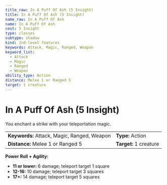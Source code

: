 ```yaml
---
title_raw: In A Puff Of Ash (5 Insight)
title: In A Puff Of Ash (5 Insight)
name_raw: In A Puff Of Ash
name: In A Puff Of Ash
cost: 5 Insight
type: classes
subtype: shadow
kind: 2nd-level features
keywords: Attack, Magic, Ranged, Weapon
keyword_list:
  - Attack
  - Magic
  - Ranged
  - Weapon
ability_type: Action
distance: Melee 1 or Ranged 5
target: 1 creature
---
```


# In A Puff Of Ash (5 Insight)

You enchant a strike with your teleportation magic.

|                                             |                        |
| :------------------------------------------ | :--------------------- |
| **Keywords:** Attack, Magic, Ranged, Weapon | **Type:** Action       |
| **Distance:** Melee 1 or Ranged 5           | **Target:** 1 creature |

**Power Roll + Agility:**

- **11 or lower:** 6 damage; teleport target 1 square
- **12-16:** 10 damage; teleport target 3 squares
- **17+:** 14 damage; teleport target 5 squares
